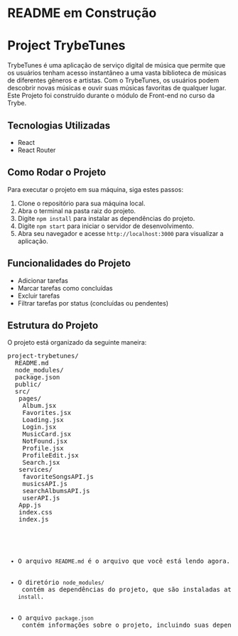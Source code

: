 <h1>README em Construção</h1>
<h1>Project TrybeTunes</h1>

<p>TrybeTunes é uma aplicação de serviço digital de música que permite que os usuários tenham acesso instantâneo a uma vasta biblioteca de músicas de diferentes gêneros e artistas. Com o TrybeTunes, os usuários podem descobrir novas músicas e ouvir suas músicas favoritas de qualquer lugar. Este Projeto foi construído durante o módulo de Front-end no curso da Trybe. </p>

<h2>Tecnologias Utilizadas</h2>

<ul>
  <li>React</li>
  <li>React Router</li>
</ul>

<h2>Como Rodar o Projeto</h2>

<p>Para executar o projeto em sua máquina, siga estes passos:</p>

<ol>
  <li>Clone o repositório para sua máquina local.</li>
  <li>Abra o terminal na pasta raiz do projeto.</li>
  <li>Digite <code>npm install</code> para instalar as dependências do projeto.</li>
  <li>Digite <code>npm start</code> para iniciar o servidor de desenvolvimento.</li>
  <li>Abra seu navegador e acesse <code>http://localhost:3000</code> para visualizar a aplicação.</li>
</ol>

<h2>Funcionalidades do Projeto</h2>

<ul>
  <li>Adicionar tarefas</li>
  <li>Marcar tarefas como concluídas</li>
  <li>Excluir tarefas</li>
  <li>Filtrar tarefas por status (concluídas ou pendentes)</li>
</ul>

<h2>Estrutura do Projeto</h2>

<p>O projeto está organizado da seguinte maneira:</p>

<pre>
project-trybetunes/
  README.md
  node_modules/
  package.json
  public/   
  src/
   pages/
    Album.jsx
    Favorites.jsx
    Loading.jsx
    Login.jsx
    MusicCard.jsx
    NotFound.jsx
    Profile.jsx
    ProfileEdit.jsx
    Search.jsx
   services/
    favoriteSongsAPI.js
    musicsAPI.js
    searchAlbumsAPI.js
    userAPI.js
   App.js
   index.css
   index.js
   
   <ul>
  <li>O arquivo <code>README.md</code> é o arquivo que você está lendo agora.</li>
  <li>O diretório <code>node_modules/</code> contém as dependências do projeto, que são instaladas através do comando <code>npm install</code>.</li>
  <li>O arquivo <code>package.json</code> contém informações sobre o projeto, incluindo suas dependências.</li>
 <ul>

